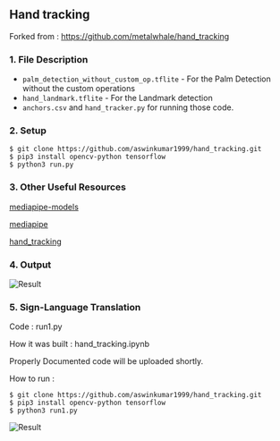 ## Hand tracking

Forked from : https://github.com/metalwhale/hand_tracking

### 1. File Description
- `palm_detection_without_custom_op.tflite` - For the Palm Detection without the custom operations
- `hand_landmark.tflite` - For the Landmark detection 
- `anchors.csv` and `hand_tracker.py` for running those code.

### 2. Setup 
```
$ git clone https://github.com/aswinkumar1999/hand_tracking.git
$ pip3 install opencv-python tensorflow
$ python3 run.py
```

### 3. Other Useful Resources
[mediapipe-models](https://github.com/junhwanjang/mediapipe-models/tree/master/palm_detection/mediapipe_models)

[mediapipe](https://github.com/google/mediapipe/tree/master/mediapipe/models)

[hand_tracking](https://github.com/wolterlw/hand_tracking)

### 4. Output
![Result](/output.gif?raw=true "Result")


### 5. Sign-Language Translation 

Code : run1.py 

How it was built : hand_tracking.ipynb 

Properly Documented code will be uploaded shortly.

How to run : 

```
$ git clone https://github.com/aswinkumar1999/hand_tracking.git
$ pip3 install opencv-python tensorflow
$ python3 run1.py
```

![Result](/sign.gif?raw=true "Result")
